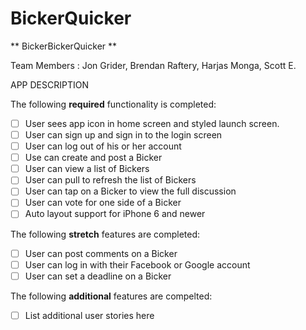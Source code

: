 # BickerQuicker
** BickerBickerQuicker **

Team Members : Jon Grider, Brendan Raftery, Harjas Monga, Scott E.

APP DESCRIPTION

The following **required** functionality is completed:

- [ ] User sees app icon in home screen and styled launch screen.
- [ ] User can sign up and sign in to the login screen
- [ ] User can log out of his or her account
- [ ] Use can create and post a Bicker
- [ ] User can view a list of Bickers
- [ ] User can pull to refresh the list of Bickers
- [ ] User can tap on a Bicker to view the full discussion
- [ ] User can vote for one side of a Bicker
- [ ] Auto layout support for iPhone 6 and newer

The following **stretch** features are completed:

- [ ] User can post comments on a Bicker
- [ ] User can log in with their Facebook or Google account
- [ ] User can set a deadline on a Bicker

The following **additional** features are compelted:

- [ ] List additional user stories here

